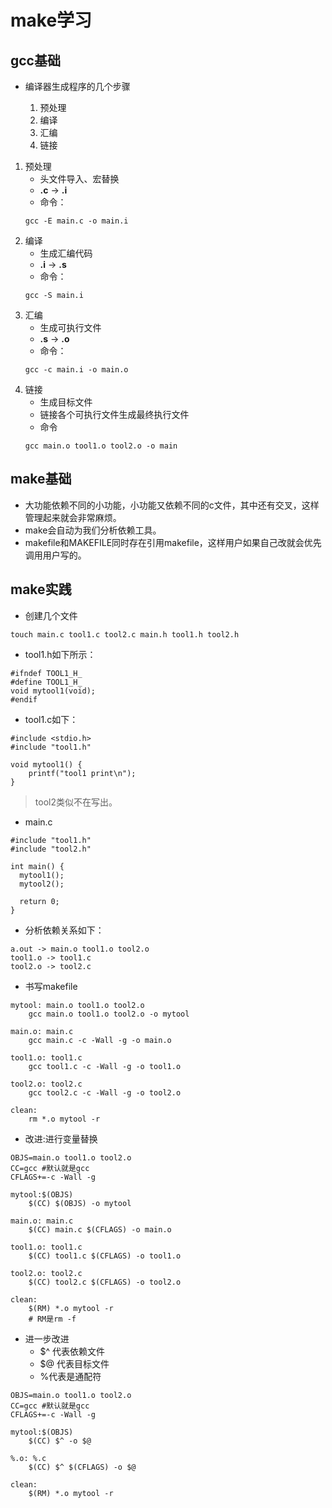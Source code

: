 # make学习
## gcc基础

- 编译器生成程序的几个步骤
	
	1. 预处理
	2. 编译
	3. 汇编
	4. 链接
1. 预处理
	- 头文件导入、宏替换
	- **.c** -> **.i**
	- 命令：
	```
	gcc -E main.c -o main.i
	```
2. 编译
	- 生成汇编代码
	- **.i** -> **.s**
	- 命令：
	```
	gcc -S main.i
	```
3. 汇编
	- 生成可执行文件
	- **.s** -> **.o** 
	- 命令：
	```
	gcc -c main.i -o main.o
	```
4. 链接
	- 生成目标文件
	- 链接各个可执行文件生成最终执行文件
	- 命令
	```
	gcc main.o tool1.o tool2.o -o main
	```
## make基础

- 大功能依赖不同的小功能，小功能又依赖不同的c文件，其中还有交叉，这样管理起来就会非常麻烦。
- make会自动为我们分析依赖工具。
- makefile和MAKEFILE同时存在引用makefile，这样用户如果自己改就会优先调用用户写的。

## make实践

- 创建几个文件

```
touch main.c tool1.c tool2.c main.h tool1.h tool2.h
```
- tool1.h如下所示：
```
#ifndef TOOL1_H_
#define TOOL1_H_
void mytool1(void);
#endif
```
- tool1.c如下：

```
#include <stdio.h>
#include "tool1.h"

void mytool1() {
    printf("tool1 print\n");
}
```
> tool2类似不在写出。

- main.c
```
#include "tool1.h"
#include "tool2.h"

int main() {
  mytool1();
  mytool2();

  return 0;
}
```

- 分析依赖关系如下：
``` 
a.out -> main.o tool1.o tool2.o
tool1.o -> tool1.c
tool2.o -> tool2.c
```
- 书写makefile
```
mytool: main.o tool1.o tool2.o
	gcc main.o tool1.o tool2.o -o mytool

main.o: main.c
	gcc main.c -c -Wall -g -o main.o

tool1.o: tool1.c
	gcc tool1.c -c -Wall -g -o tool1.o

tool2.o: tool2.c
	gcc tool2.c -c -Wall -g -o tool2.o

clean:
	rm *.o mytool -r
```

- 改进:进行变量替换
```
OBJS=main.o tool1.o tool2.o
CC=gcc #默认就是gcc
CFLAGS+=-c -Wall -g

mytool:$(OBJS) 
	$(CC) $(OBJS) -o mytool

main.o: main.c
	$(CC) main.c $(CFLAGS) -o main.o

tool1.o: tool1.c
	$(CC) tool1.c $(CFLAGS) -o tool1.o

tool2.o: tool2.c
	$(CC) tool2.c $(CFLAGS) -o tool2.o

clean:
	$(RM) *.o mytool -r
	# RM是rm -f
``` 
- 进一步改进
	- $^ 代表依赖文件
	- $@ 代表目标文件
	- %代表是通配符
```
OBJS=main.o tool1.o tool2.o
CC=gcc #默认就是gcc
CFLAGS+=-c -Wall -g

mytool:$(OBJS) 
	$(CC) $^ -o $@

%.o: %.c
	$(CC) $^ $(CFLAGS) -o $@

clean:
	$(RM) *.o mytool -r
```